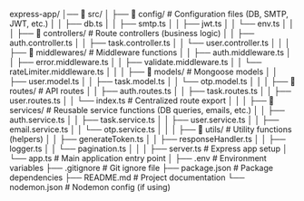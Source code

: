 express-app/
│── 📂 src/
│   ├── 📂 config/          # Configuration files (DB, SMTP, JWT, etc.)
│   │   ├── db.ts
│   │   ├── smtp.ts
│   │   ├── jwt.ts
│   │   └── env.ts
│   │
│   ├── 📂 controllers/     # Route controllers (business logic)
│   │   ├── auth.controller.ts
│   │   ├── task.controller.ts
│   │   └── user.controller.ts
│   │
│   ├── 📂 middlewares/     # Middleware functions
│   │   ├── auth.middleware.ts
│   │   ├── error.middleware.ts
│   │   ├── validate.middleware.ts
│   │   └── rateLimiter.middleware.ts
│   │
│   ├── 📂 models/          # Mongoose models
│   │   ├── user.model.ts
│   │   ├── task.model.ts
│   │   └── otp.model.ts
│   │
│   ├── 📂 routes/          # API routes
│   │   ├── auth.routes.ts
│   │   ├── task.routes.ts
│   │   ├── user.routes.ts
│   │   └── index.ts        # Centralized route export
│   │
│   ├── 📂 services/        # Reusable service functions (DB queries, emails, etc.)
│   │   ├── auth.service.ts
│   │   ├── task.service.ts
│   │   ├── user.service.ts
│   │   ├── email.service.ts
│   │   └── otp.service.ts
│   │
│   ├── 📂 utils/           # Utility functions (helpers)
│   │   ├── generateToken.ts
│   │   ├── responseHandler.ts
│   │   ├── logger.ts
│   │   └── pagination.ts
│   │
│   ├── server.ts          # Express app setup
│   └── app.ts             # Main application entry point
│
├── .env                   # Environment variables
├── .gitignore             # Git ignore file
├── package.json           # Package dependencies
├── README.md              # Project documentation
└── nodemon.json           # Nodemon config (if using)
